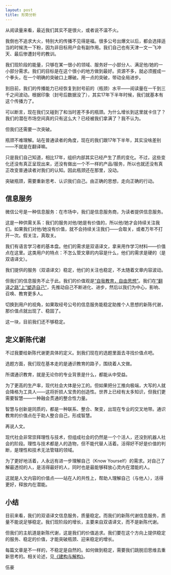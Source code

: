 ```yaml
---
layout: post
title: 形势分析
---
```


从阅读量来看，最近我们其实不是很火，或者说不温不火。

我倒也不追求大火，特别大的传播不见得是福。很多公号出爆文以后，都会选择适当的时候洗一下粉，因为非目标用户会有副作用。我们自己也有天津一文一飞冲天、最后惨遭封号的教训。

我们现阶段的能量，只够在某一很小的领域、服务好一小部分人、满足他/她的一小部分需求。我们的目标是在这个很小的地方做到最好。资源不多，就必须握成一个拳头，在一个明确的突破口上爆破。用一点的突破，带动全局进步。

到目前，我们的传播能力已经恢复到封号前的（瓶颈）水平——阅读量在一千到三千之间波动。根据印象（封号后数据没了），其实17年下半年时候，我们就基本有这个传播力了。

可以断言，现在我们又碰到了和当时差不多的瓶颈。为什么增长到这里就卡住了？我们的潜在市场空间真的只有这么大？已经被我们拿满了？我不认为。

但我们还需要一次突破。

瓶颈不难理解。站在普通读者的角度，现在的我们跟17年下半年，其实没啥差别——不就是在翻译嘛。

只是我们自己知道，相比17年，组织内部其实已经产生了质的变化。不过，这些变化还没有真正呈现出来，还没有做出一个不一样的产品/服务，所以也就还没有真正改变普通读者对我们的认知。因此瓶颈还在那里，没动。

突破瓶颈，需要重新思考、认识我们自己。由正确的思想，走向正确的行动。

## 信息服务

微信公号是一种信息服务：在市场中，我们是信息服务商，为读者提供信息服务。

这是一种供需关系：我们的服务对他/她是有价值的，所以他/她才会持续关注我们。如果我们对他/她没有价值，就不会持续关注我们——会取关，或者万年不打开一次。假关注，真取关。

我们有语言学习者的基本盘。他们的需求是双语译文，拿来用作学习材料——价值点在这里。这类用户的特点：不怎么管文章的内容是什么，他们的需求是硬的（是双语译文）。

我们提供的服务（双语译文）稳定，他们的关注也稳定，不太随着文章内容波动。

但我们的信息服务不止于此。我们的价值观是[“自我教育，自由思想”](https://blog.qujinghao.com/Strategy-Memo/)。我们在[“翻译之路”上“塑造自己”](https://blog.qujinghao.com/Why-Translation/)，先推动自己不断进化、进步，然后以我们为中心，影响、召唤、教育更多人。

切换到用户的视角，如果取经号公号的信息服务能稳定助推个人思想的新陈代谢，那价值点就出现了、稳固了。

这一块，目前我们还不够稳定。

## 定义新陈代谢

不过我要给新陈代谢更具体的定义。到我们现在的选题里面去寻找价值点吧。

选题方面，我们现在基本走的是通识教育的路子，围绕着人文做。

所谓通识教育，就是无论你的专业背景是什么，都能从中受益。

为了更高的生产率，现代社会大体是分工的。但如果把分工推向极端，大写的人就会降格为工具人——这将折损人宝贵的创造性。世界上已经有太多知识，但我们更需要智慧——一种融会贯通的整合性力量。

智慧与创新是同质的，都是一种联系、整合、聚变，出现在专业的交叉地带。通识教育的价值点在于助人整合自己，形成智慧。

再说人文。

现代社会非常崇拜理性与技术，但组成社会的仍然是一个个活人，还没到机器人社会的阶段。理性与技术都是人的造物，但不能代替人活着。活得好不好是价值的判断，是理性和技术无法管辖的领域。

为了更好地活着，人永远有进一步理解自己（Know Yourself）的需求。对自己了解最透彻的人，是活得最好的人，同时也是最能够释放心灵内在潜能的人。

这就是人文内容的价值点——站在人的共性上，帮助人理解自己（与他人），活得更好，释放内在潜能。

## 小结

目前来看，我们的双语译文信息服务，质量稳定。而我们的新陈代谢信息服务，质量不能说足够稳定。我们现阶段的增长，主要来自双语译文，而不是新陈代谢。

但我们的主航道是新陈代谢，这是我们的价值追求。我们要在这个方向上提供稳定的服务、稳定的价值，才能突破瓶颈、迎来稳定的增长。

每篇文章是不一样的，不稳定是自然的。如何做到稳定，需要我们跳脱旧思维去重新思考的。相关论述，见[《建构与解构》](https://blog.qujinghao.com/information-literacy/)。

伍豪